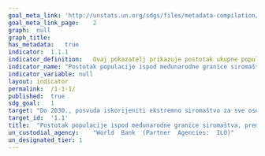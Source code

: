 ```yaml
---	
goal_meta_link:	'http://unstats.un.org/sdgs/files/metadata-compilation/Metadata-Goal-1.pdf'
goal_meta_link_page:	2
graph:	null
graph_title:	
has_metadata:	true
indicator:	1.1.1
indicator_definition:	Ovaj pokazatelj prikazuje postotak ukupne populacije i postotak zaposlene populacije koja živi u kućanstvima kojima je potrošnja ili dohodak po članu kućanstva ispod međunarodne granice siromaštva koja iznosi US$1.25. 
indicator_name:	"Postotak populacije ispod međunarodne granice siromaštva, prema spolu, dobi, statusu zaposlenosti i geografskom području (urbano/ruralno područje)"
indicator_variable:	null
layout:	indicator
permalink:	/1-1-1/
published:	true
sdg_goal:	1
target:	"Do 2030., posvuda iskorijeniti ekstremno siromaštvo za sve osobe , trenutno mjereno kao osobe koje žive sa manje od $1.25 dnevno "
target_id:	'1.1'
title:	"Postotak populacije ispod međunarodne granice siromaštva, prema spolu, dobi, statusu zaposlenosti i geografskom području (urbano/ruralno područje)"
un_custodial_agency:	"World  Bank  (Partner  Agencies:  ILO)"
un_designated_tier:	1
---	
```

